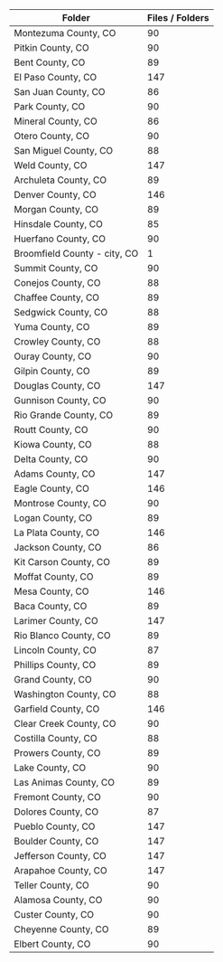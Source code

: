 | Folder                       |   Files / Folders |
|------------------------------|-------------------|
| Montezuma County, CO         |                90 |
| Pitkin County, CO            |                90 |
| Bent County, CO              |                89 |
| El Paso County, CO           |               147 |
| San Juan County, CO          |                86 |
| Park County, CO              |                90 |
| Mineral County, CO           |                86 |
| Otero County, CO             |                90 |
| San Miguel County, CO        |                88 |
| Weld County, CO              |               147 |
| Archuleta County, CO         |                89 |
| Denver County, CO            |               146 |
| Morgan County, CO            |                89 |
| Hinsdale County, CO          |                85 |
| Huerfano County, CO          |                90 |
| Broomfield County - city, CO |                 1 |
| Summit County, CO            |                90 |
| Conejos County, CO           |                88 |
| Chaffee County, CO           |                89 |
| Sedgwick County, CO          |                88 |
| Yuma County, CO              |                89 |
| Crowley County, CO           |                88 |
| Ouray County, CO             |                90 |
| Gilpin County, CO            |                89 |
| Douglas County, CO           |               147 |
| Gunnison County, CO          |                90 |
| Rio Grande County, CO        |                89 |
| Routt County, CO             |                90 |
| Kiowa County, CO             |                88 |
| Delta County, CO             |                90 |
| Adams County, CO             |               147 |
| Eagle County, CO             |               146 |
| Montrose County, CO          |                90 |
| Logan County, CO             |                89 |
| La Plata County, CO          |               146 |
| Jackson County, CO           |                86 |
| Kit Carson County, CO        |                89 |
| Moffat County, CO            |                89 |
| Mesa County, CO              |               146 |
| Baca County, CO              |                89 |
| Larimer County, CO           |               147 |
| Rio Blanco County, CO        |                89 |
| Lincoln County, CO           |                87 |
| Phillips County, CO          |                89 |
| Grand County, CO             |                90 |
| Washington County, CO        |                88 |
| Garfield County, CO          |               146 |
| Clear Creek County, CO       |                90 |
| Costilla County, CO          |                88 |
| Prowers County, CO           |                89 |
| Lake County, CO              |                90 |
| Las Animas County, CO        |                89 |
| Fremont County, CO           |                90 |
| Dolores County, CO           |                87 |
| Pueblo County, CO            |               147 |
| Boulder County, CO           |               147 |
| Jefferson County, CO         |               147 |
| Arapahoe County, CO          |               147 |
| Teller County, CO            |                90 |
| Alamosa County, CO           |                90 |
| Custer County, CO            |                90 |
| Cheyenne County, CO          |                89 |
| Elbert County, CO            |                90 |